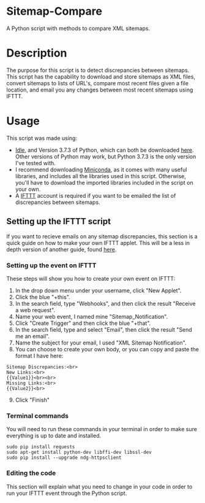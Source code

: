 # Sitemap-Compare
A Python script with methods to compare XML sitemaps.

# Description
The purpose for this script is to detect discrepancies between sitemaps.  This script has the capability to download and store sitemaps as XML files, convert sitemaps to lists of URL's, compare most recent files given a file location, and email you any changes between most recent sitemaps using IFTTT.

# Usage
This script was made using:
 - <a href="https://docs.python.org/3/library/idle.html">Idle</a>, and Version 3.7.3 of Python, which can both be downloaded <a href="https://www.python.org/downloads/">here</a>. Other versions of Python may work, but Python 3.7.3 is the only version I've tested with.
 - I recommend downloading <a href="https://docs.conda.io/en/latest/miniconda.html">Miniconda</a>, as it comes with many useful libraries, and includes all the libraries used in this script.  Otherwise, you'll have to download the imported libraries included in the script on your own.
 - A <a href="https://ifttt.com/discover">IFTTT</a> account is required if you want to be emailed the list of discrepancies between sitemaps.  
 
## Setting up the IFTTT script
If you want to recieve emails on any sitemap discrepancies, this section is a quick guide on how to make your own IFTTT applet.  This will be a less in depth version of another guide, found <a href="https://anthscomputercave.com/tutorials/ifttt/using_ifttt_web_request_email.html">here</a>.
### Setting up the event on IFTTT
These steps will show you how to create your own event on IFTTT:
1. In the drop down menu under your username, click "New Applet".
2. Click the blue "+this".
3. In the search field, type "Webhooks", and then click the result "Receive a web request".
4. Name your web event, I named mine "Sitemap_Notification".
5. Click "Create Trigger" and then click the blue "+that".
6. In the search field, type and select "Email", then click the result "Send me an email".
7. Name the subject for your email, I used "XML Sitemap Notification".
8. You can choose to create your own body, or you can copy and paste the format I have here: 
```
Sitemap Discrepancies:<br>
New Links:<br>
{{Value1}}<br><br>
Missing Links:<br>
{{Value2}}<br>
```
9. Click "Finish"
### Terminal commands
You will need to run these commands in your terminal in order to make sure everything is up to date and installed.
```
sudo pip install requests
sudo apt-get install python-dev libffi-dev libssl-dev
sudo pip install --upgrade ndg-httpsclient
```
### Editing the code
This section will explain what you need to change in your code in order to run your IFTTT event through the Python script.
